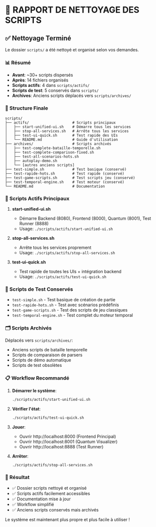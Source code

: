 # 🧹 RAPPORT DE NETTOYAGE DES SCRIPTS

## ✅ Nettoyage Terminé

Le dossier `scripts/` a été nettoyé et organisé selon vos demandes.

### 📊 Résumé

- **Avant**: ~30+ scripts dispersés
- **Après**: 14 fichiers organisés
- **Scripts actifs**: 4 dans `scripts/actifs/`
- **Scripts de test**: 5 conservés dans `scripts/`
- **Archives**: Anciens scripts déplacés vers `scripts/archives/`

### 📁 Structure Finale

```
scripts/
├── actifs/                    # Scripts principaux
│   ├── start-unified-ui.sh    # Démarre tous les services
│   ├── stop-all-services.sh   # Arrête tous les services  
│   ├── test-ui-quick.sh       # Test rapide des UIs
│   └── README.md              # Guide d'utilisation
├── archives/                  # Scripts archivés
│   ├── test-complete-bataille-temporelle.sh
│   ├── test-complete-comparison-fixed.sh
│   ├── test-all-scenarios-hots.sh
│   ├── autoplay-demo.sh
│   └── [autres anciens scripts]
├── test-simple.sh             # Test basique (conservé)
├── test-rapide-hots.sh        # Test rapide (conservé)
├── test-game-scripts.sh       # Test scripts jeu (conservé)
├── test-temporal-engine.sh    # Test moteur (conservé)
└── README.md                  # Documentation
```

### 🎯 Scripts Actifs Principaux

1. **start-unified-ui.sh**
   - Démarre Backend (8080), Frontend (8000), Quantum (8001), Test Runner (8888)
   - Usage: `./scripts/actifs/start-unified-ui.sh`

2. **stop-all-services.sh**
   - Arrête tous les services proprement
   - Usage: `./scripts/actifs/stop-all-services.sh`

3. **test-ui-quick.sh**
   - Test rapide de toutes les UIs + intégration backend
   - Usage: `./scripts/actifs/test-ui-quick.sh`

### 🧪 Scripts de Test Conservés

- `test-simple.sh` - Test basique de création de partie
- `test-rapide-hots.sh` - Test avec scénarios prédéfinis
- `test-game-scripts.sh` - Test des scripts de jeu classiques
- `test-temporal-engine.sh` - Test complet du moteur temporal

### 🗂️ Scripts Archivés

Déplacés vers `scripts/archives/`:
- Anciens scripts de bataille temporelle
- Scripts de comparaison de parsers
- Scripts de démo automatique
- Scripts de test obsolètes

### 📋 Workflow Recommandé

1. **Démarrer le système**:
   ```bash
   ./scripts/actifs/start-unified-ui.sh
   ```

2. **Vérifier l'état**:
   ```bash
   ./scripts/actifs/test-ui-quick.sh
   ```

3. **Jouer**:
   - Ouvrir http://localhost:8000 (Frontend Principal)
   - Ouvrir http://localhost:8001 (Quantum Visualizer)
   - Ouvrir http://localhost:8888 (Test Runner)

4. **Arrêter**:
   ```bash
   ./scripts/actifs/stop-all-services.sh
   ```

### 🎉 Résultat

- ✅ Dossier scripts nettoyé et organisé
- ✅ Scripts actifs facilement accessibles
- ✅ Documentation mise à jour
- ✅ Workflow simplifié
- ✅ Anciens scripts conservés mais archivés

Le système est maintenant plus propre et plus facile à utiliser ! 
